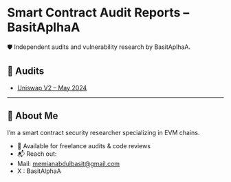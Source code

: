 # Smart Contract Audit Reports – BasitAplhaA

🛡️ Independent audits and vulnerability research by BasitAplhaA.

## 📁 Audits

- [Uniswap V2 – May 2024](./audits/uniswap-v2-2024-05/README.md)

---

## 🔎 About Me

I’m a smart contract security researcher specializing in EVM chains.

- 💼 Available for freelance audits & code reviews
- 📬 Reach out:
- Mail: memianabdulbasit@gmail.com
- X : BasitAlphaA              

